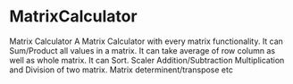 # MatrixCalculator
Matrix Calculator
A Matrix Calculator with every matrix functionality.
It can Sum/Product all values in a matrix.
It can take average of row column as well as whole matrix.
It can Sort.
Scaler Addition/Subtraction Multiplication and Division of two matrix.
Matrix determinent/transpose etc
